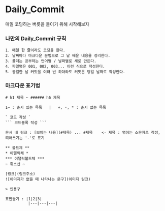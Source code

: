 # Daily_Commit
매일 코딩하는 버릇을 들이기 위해 시작해보자



### 나만의 Daily_Commit 규칙
```
1. 매일 한 줄이라도 코딩을 한다.
2. 날짜마다 마크다운 문법으로 그 날 배운 내용을 정리한다.
3. 폴더는 공부하는 언어별 / 날짜별로 새로 만든다.
4. 파일명은 001, 002, 003... 이런 식으로 작성한다.
5. 동일한 날 커밋을 여러 번 하더라도 커밋은 당일 날짜로 작성한다.
```


### 마크다운 표기법
```
# h1 제목 ~ ###### h6 제목

1~ : 순서 있는 목록   |   +, -, * : 순서 없는 목록

` 코드 작성 `
``` 코드블록 작성 ```

문서 내 링크 : [보이는 내용](#제목) ... #제목    <- 제목 : 영어는 소문자로 작성, 띄어쓰기는 '-'로 표기

** 볼드체 **
* 이탤릭체 *
*** 이탤릭볼드체 ***
~ 취소선 ~

[링크](링크주소)
![이미지가 없을 때 나타나는 문구](이미지 링크)

> 인용구

표만들기 : |1|2|3|
          |---|---|---|
```
